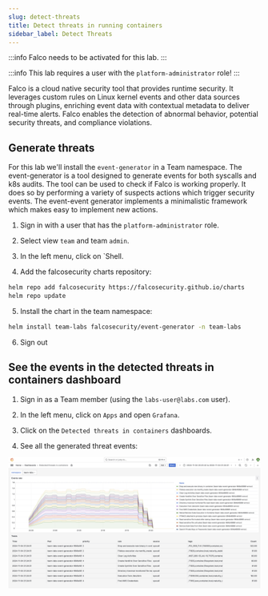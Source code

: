 ```yaml
---
slug: detect-threats
title: Detect threats in running containers
sidebar_label: Detect Threats
---
```


:::info
Falco needs to be activated for this lab.
:::

:::info
This lab requires a user with the `platform-administrator` role!
:::

Falco is a cloud native security tool that provides runtime security. It leverages custom rules on Linux kernel events and other data sources through plugins, enriching event data with contextual metadata to deliver real-time alerts. Falco enables the detection of abnormal behavior, potential security threats, and compliance violations.

## Generate threats

For this lab we'll install the `event-generator` in a Team namespace. The event-generator is a tool designed to generate events for both syscalls and k8s audits. The tool can be used to check if Falco is working properly. It does so by performing a variety of suspects actions which trigger security events. The event-event generator implements a minimalistic framework which makes easy to implement new actions.


1. Sign in with a user that has the `platform-administrator` role.

2. Select view `team` and team `admin`.

3. In the left menu, click on `Shell.

4. Add the falcosecurity charts repository:

```bash
helm repo add falcosecurity https://falcosecurity.github.io/charts
helm repo update
```

5. Install the chart in the team namespace:

```bash
helm install team-labs falcosecurity/event-generator -n team-labs
```

6. Sign out

## See the events in the detected threats in containers dashboard

1. Sign in as a Team member (using the `labs-user@labs.com` user).

2. In the left menu, click on `Apps` and open `Grafana`.

3. Click on the `Detected threats in containers` dashboards.

4. See all the generated threat events:

![falco-dashboard](../../img/falco-dashboard.png)
